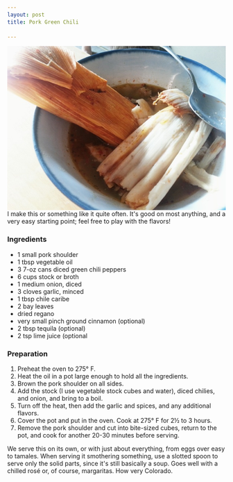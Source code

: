 ```yaml
---
layout: post
title: Pork Green Chili

---
```


<img alt="Served with tamales" src="/assets/recipes/pork-green-chili.jpg"
style="float:left;margin-right:2em" />
I make this or something like it quite often.  It's good on most anything, and a
very easy starting point; feel free to play with the flavors!

### Ingredients

* 1 small pork shoulder
* 1 tbsp vegetable oil
* 3 7-oz cans diced green chili peppers
* 6 cups stock or broth
* 1 medium onion, diced
* 3 cloves garlic, minced
* 1 tbsp chile caribe
* 2 bay leaves
* dried regano
* very small pinch ground cinnamon (optional)
* 2 tbsp tequila (optional)
* 2 tsp lime juice (optional

### Preparation

1. Preheat the oven to 275&deg; F.
2. Heat the oil in a pot large enough to hold all the ingredients.
3. Brown the pork shoulder on all sides.
4. Add the stock (I use vegetable stock cubes and water), diced chilies, and
   onion, and bring to a boil.
5. Turn off the heat, then add the garlic and spices, and any additional
   flavors.
6. Cover the pot and put in the oven.  Cook at 275&deg; F for 2&frac12; to 3
   hours.
7. Remove the pork shoulder and cut into bite-sized cubes, return to the pot,
   and cook for another 20-30 minutes before serving.

We serve this on its own, or with just about everything, from eggs over easy to
tamales.  When serving it smothering something, use a slotted spoon to serve
only the solid parts, since it's still basically a soup.  Goes well with a
chilled ros&eacute; or, of course, margaritas.  How very Colorado.
